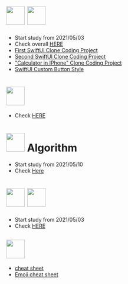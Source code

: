 # <img src="https://noticon-static.tammolo.com/dgggcrkxq/image/upload/v1567007151/noticon/ghy5xdycjyydtyhzcqmb.png" width="50rem" height="50rem">   <img src="https://noticon-static.tammolo.com/dgggcrkxq/image/upload/v1592446943/noticon/fx4tfnyku4yyjj5ehyuq.png" width="50rem" height="50rem"> 



 - Start study from 2021/05/03
 - Check overall [HERE](https://github.com/sudoswift/SwiftUI_Practice)
 - [First SwiftUI Clone Coding Project](https://github.com/sudoswift/SwiftUI_clone_coding_1)
 - [Second SwiftUI Clone Coding Project](https://github.com/sudoswift/SwiftUI_clone_coding_2)
 - ["Calculator in IPhone" Clone Coding Project](https://github.com/sudoswift/IPhone_Cal_CloneCoding)
 - [SwiftUI Custom Button Style](https://github.com/sudoswift/SwiftUI_ButtonStyle)

# <img src="https://noticon-static.tammolo.com/dgggcrkxq/image/upload/v1566919539/noticon/j2h9ud10ssbihscfqlwy.png" width="50rem" height="50rem"> 
 
 - Check [HERE](https://developer.mozilla.org/en-US/docs/Learn/Server-side/Django)

#  <img src="https://noticon-static.tammolo.com/dgggcrkxq/image/upload/v1577524878/noticon/gzl7ru4i4vv3phyv34y3.png" width="50rem" height="50rem"> Algorithm 

 - Start study from 2021/05/10
 - Check [Here](https://github.com/sudoswift/python_algorithm)


#   <img src="https://noticon-static.tammolo.com/dgggcrkxq/image/upload/v1579928281/noticon/wfykhuhsg5hfddh6ok0o.png" width="50rem" height="50rem">  <img src="https://noticon-static.tammolo.com/dgggcrkxq/image/upload/v1603423163/noticon/az0cvs28lm7gxoowlsva.png" width="50rem" height="50rem">

 - Start study from 2021/05/03
 - Check [HERE](https://www.notion.so/MySQL-28594deb71cf45b5adf53a0a049a8fd3)


## <img src="https://noticon-static.tammolo.com/dgggcrkxq/image/upload/v1566914817/noticon/qwbwpobwhimzw1e3ip1h.png" width="50rem" height="50rem">

 - [cheat sheet](https://github.com/adam-p/markdown-here/wiki/Markdown-Cheatsheet)
 - [Emoji cheat sheet](https://github.com/sudoswift/emoji-cheat-sheet)
